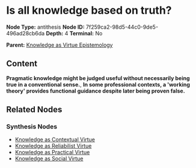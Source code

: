 # Is all knowledge based on truth?

**Node Type:** antithesis
**Node ID:** 7f259ca2-98d5-44c0-9de5-496ad28cb6da
**Depth:** 4
**Terminal:** No

**Parent:** [Knowledge as Virtue Epistemology](knowledge-as-virtue-epistemology-synthesis-faa40f73-9899-47c8-a146-c55796ba2421.md)

## Content

**Pragmatic knowledge might be judged useful without necessarily being true in a conventional sense.**, **In some professional contexts, a 'working theory' provides functional guidance despite later being proven false.**

## Related Nodes

### Synthesis Nodes

- [Knowledge as Contextual Virtue](knowledge-as-contextual-virtue-synthesis-05bee46b-2103-4036-8c58-534841250c5c.md)
- [Knowledge as Reliabilist Virtue](knowledge-as-reliabilist-virtue-synthesis-06787d76-823f-4efb-91c3-7f188af7ee0a.md)
- [Knowledge as Practical Virtue](knowledge-as-practical-virtue-synthesis-7edba473-238f-40f6-a3f3-23ef53277bc4.md)
- [Knowledge as Social Virtue](knowledge-as-social-virtue-synthesis-564e47e5-4652-4024-bbb7-ba91dbf082a0.md)
